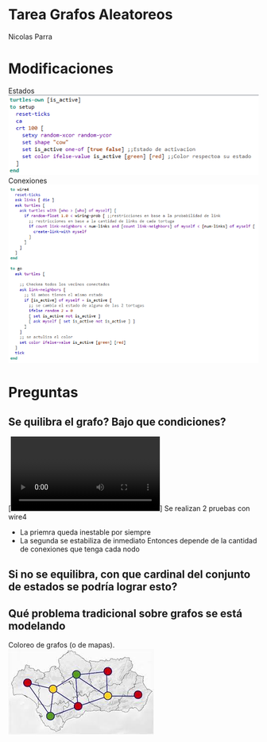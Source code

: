 # Tarea Grafos Aleatoreos 
Nicolas Parra
# Modificaciones
Estados\
![alt text](image-1.png)\
Conexiones\
![alt text](image.png)

# Preguntas
## Se quilibra el grafo? Bajo que condiciones?
[![Watch the video](https://github.com/Nispeter/Multiagentes_2024-2/blob/main/Tarea_grafos_aleatoreos/2024-10-13%2012-20-44.mp4)]
Se realizan 2 pruebas con wire4
- La priemra queda inestable por siempre
- La segunda se estabiliza de inmediato
Entonces depende de la cantidad de conexiones que tenga cada nodo
## Si no se equilibra, con que cardinal del conjunto de estados se podría lograr esto?
## Qué problema tradicional sobre grafos se está modelando 
Coloreo de grafos (o de mapas).\
![alt text](images.jpeg)